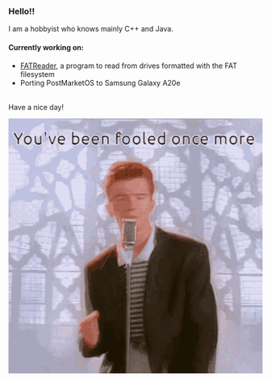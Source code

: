 ### Hello!!

I am a hobbyist who knows mainly C++ and Java.

#### Currently working on:
* [FATReader](https://github.com/Vitaspiros/FATReader), a program to read from drives formatted with the FAT filesystem
* Porting PostMarketOS to Samsung Galaxy A20e

<br>
Have a nice day!

![This is surely not a rickroll here.](image.gif)